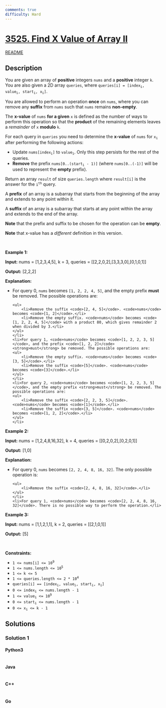 ```yaml
---
comments: true
difficulty: Hard
---
```


<!-- problem:start -->

# [3525. Find X Value of Array II](https://leetcode.com/problems/find-x-value-of-array-ii)

[README](/solution/3500-3599/3525.Find%20X%20Value%20of%20Array%20II/README.md)

## Description

<!-- description:start -->

<p>You are given an array of <strong>positive</strong> integers <code>nums</code> and a <strong>positive</strong> integer <code>k</code>. You are also given a 2D array <code>queries</code>, where <code>queries[i] = [index<sub>i</sub>, value<sub>i</sub>, start<sub>i</sub>, x<sub>i</sub>]</code>.</p>

<p>You are allowed to perform an operation <strong>once</strong> on <code>nums</code>, where you can remove any <strong>suffix</strong> from <code>nums</code> such that <code>nums</code> remains <strong>non-empty</strong>.</p>

<p>The <strong>x-value</strong> of <code>nums</code> <strong>for a given</strong> <code>x</code> is defined as the number of ways to perform this operation so that the <strong>product</strong> of the remaining elements leaves a <em>remainder</em> of <code>x</code> <strong>modulo</strong> <code>k</code>.</p>

<p>For each query in <code>queries</code> you need to determine the <strong>x-value</strong> of <code>nums</code> for <code>x<sub>i</sub></code> after performing the following actions:</p>

<ul>
	<li>Update <code>nums[index<sub>i</sub>]</code> to <code>value<sub>i</sub></code>. Only this step persists for the rest of the queries.</li>
	<li><strong>Remove</strong> the prefix <code>nums[0..(start<sub>i</sub> - 1)]</code> (where <code>nums[0..(-1)]</code> will be used to represent the <strong>empty</strong> prefix).</li>
</ul>

<p>Return an array <code>result</code> of size <code>queries.length</code> where <code>result[i]</code> is the answer for the <code>i<sup>th</sup></code> query.</p>

<p>A <strong>prefix</strong> of an array is a <span data-keyword="subarray">subarray</span> that starts from the beginning of the array and extends to any point within it.</p>

<p>A <strong>suffix</strong> of an array is a <span data-keyword="subarray">subarray</span> that starts at any point within the array and extends to the end of the array.</p>

<p><strong>Note</strong> that the prefix and suffix to be chosen for the operation can be <strong>empty</strong>.</p>

<p><strong>Note</strong> that x-value has a <em>different</em> definition in this version.</p>

<p>&nbsp;</p>
<p><strong class="example">Example 1:</strong></p>

<div class="example-block">
<p><strong>Input:</strong> <span class="example-io">nums = [1,2,3,4,5], k = 3, queries = [[2,2,0,2],[3,3,3,0],[0,1,0,1]]</span></p>

<p><strong>Output:</strong> <span class="example-io">[2,2,2]</span></p>

<p><strong>Explanation:</strong></p>

<ul>
	<li>For query 0, <code>nums</code> becomes <code>[1, 2, 2, 4, 5]</code>, and the empty prefix <strong>must</strong> be removed. The possible operations are:

    <ul>
    	<li>Remove the suffix <code>[2, 4, 5]</code>. <code>nums</code> becomes <code>[1, 2]</code>.</li>
    	<li>Remove the empty suffix. <code>nums</code> becomes <code>[1, 2, 2, 4, 5]</code> with a product 80, which gives remainder 2 when divided by 3.</li>
    </ul>
    </li>
    <li>For query 1, <code>nums</code> becomes <code>[1, 2, 2, 3, 5]</code>, and the prefix <code>[1, 2, 2]</code> <strong>must</strong> be removed. The possible operations are:
    <ul>
    	<li>Remove the empty suffix. <code>nums</code> becomes <code>[3, 5]</code>.</li>
    	<li>Remove the suffix <code>[5]</code>. <code>nums</code> becomes <code>[3]</code>.</li>
    </ul>
    </li>
    <li>For query 2, <code>nums</code> becomes <code>[1, 2, 2, 3, 5]</code>, and the empty prefix <strong>must</strong> be removed. The possible operations are:
    <ul>
    	<li>Remove the suffix <code>[2, 2, 3, 5]</code>. <code>nums</code> becomes <code>[1]</code>.</li>
    	<li>Remove the suffix <code>[3, 5]</code>. <code>nums</code> becomes <code>[1, 2, 2]</code>.</li>
    </ul>
    </li>

</ul>
</div>

<p><strong class="example">Example 2:</strong></p>

<div class="example-block">
<p><strong>Input:</strong> <span class="example-io">nums = [1,2,4,8,16,32], k = 4, queries = [[0,2,0,2],[0,2,0,1]]</span></p>

<p><strong>Output:</strong> <span class="example-io">[1,0]</span></p>

<p><strong>Explanation:</strong></p>

<ul>
	<li>For query 0, <code>nums</code> becomes <code>[2, 2, 4, 8, 16, 32]</code>. The only possible operation is:

    <ul>
    	<li>Remove the suffix <code>[2, 4, 8, 16, 32]</code>.</li>
    </ul>
    </li>
    <li>For query 1, <code>nums</code> becomes <code>[2, 2, 4, 8, 16, 32]</code>. There is no possible way to perform the operation.</li>

</ul>
</div>

<p><strong class="example">Example 3:</strong></p>

<div class="example-block">
<p><strong>Input:</strong> <span class="example-io">nums = [1,1,2,1,1], k = 2, queries = [[2,1,0,1]]</span></p>

<p><strong>Output:</strong> <span class="example-io">[5]</span></p>
</div>

<p>&nbsp;</p>
<p><strong>Constraints:</strong></p>

<ul>
	<li><code>1 &lt;= nums[i] &lt;= 10<sup>9</sup></code></li>
	<li><code>1 &lt;= nums.length &lt;= 10<sup>5</sup></code></li>
	<li><code>1 &lt;= k &lt;= 5</code></li>
	<li><code>1 &lt;= queries.length &lt;= 2 * 10<sup>4</sup></code></li>
	<li><code>queries[i] == [index<sub>i</sub>, value<sub>i</sub>, start<sub>i</sub>, x<sub>i</sub>]</code></li>
	<li><code>0 &lt;= index<sub>i</sub> &lt;= nums.length - 1</code></li>
	<li><code>1 &lt;= value<sub>i</sub> &lt;= 10<sup>9</sup></code></li>
	<li><code>0 &lt;= start<sub>i</sub> &lt;= nums.length - 1</code></li>
	<li><code>0 &lt;= x<sub>i</sub> &lt;= k - 1</code></li>
</ul>

<!-- description:end -->

## Solutions

<!-- solution:start -->

### Solution 1

<!-- tabs:start -->

#### Python3

```python

```

#### Java

```java

```

#### C++

```cpp

```

#### Go

```go

```

<!-- tabs:end -->

<!-- solution:end -->

<!-- problem:end -->
